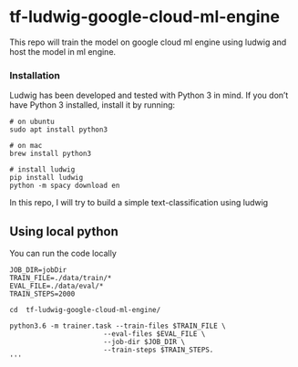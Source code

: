 # tf-ludwig-google-cloud-ml-engine
This repo will train the model on google cloud ml engine using ludwig and host the model in ml engine.

### Installation
Ludwig has been developed and tested with Python 3 in mind. If you don’t have Python 3 installed, install it by running:

```
# on ubuntu
sudo apt install python3 

# on mac 
brew install python3 

# install ludwig
pip install ludwig
python -m spacy download en     
```

In this repo, I will try to build a simple text-classification using ludwig


## Using local python
You can run the code locally

```
JOB_DIR=jobDir
TRAIN_FILE=./data/train/*
EVAL_FILE=./data/eval/*
TRAIN_STEPS=2000

cd  tf-ludwig-google-cloud-ml-engine/

python3.6 -m trainer.task --train-files $TRAIN_FILE \
                       --eval-files $EVAL_FILE \
                       --job-dir $JOB_DIR \
                       --train-steps $TRAIN_STEPS.
'''